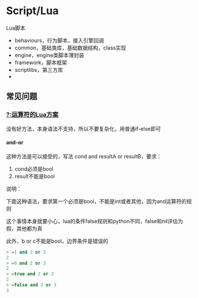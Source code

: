 # Script/Lua

Lua脚本

* behaviours，行为脚本，接入引擎回调
* common，基础类库，基础数据结构，class实现
* engine，engine类脚本薄封装
* framework，脚本框架
* scriptlibs，第三方库
*

## 常见问题

### [?:运算符的Lua方案](http://lua-users.org/wiki/TernaryOperator)

没有好方法，本身语法不支持，所以不要复杂化，用普通if-else即可

#### and-or

这种方法是可以接受的，写法 cond and resultA or resultB，要求：
1. cond必须是bool
2. result不能是bool

说明：

下面这种语法，要求第一个必须是bool，不能是int或者其他，因为and运算符的规则

这个事情本身就要小心，lua的条件false规则和python不同，false和nil评估为假，其他都为真

此外，b or c不能是bool，边界条件是错误的
```lua
> =1 and 2 or 3
2
> =0 and 2 or 3
2
> =true and 2 or 3
2
> =false and 2 or 3
3
```
